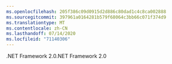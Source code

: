 ```yaml
---
ms.openlocfilehash: 205f386c09d0915d2d886c80dad1c4c8ca002888
ms.sourcegitcommit: 397961a0164281b579f68064c3bb66c071f374d9
ms.translationtype: MT
ms.contentlocale: zh-CN
ms.lasthandoff: 07/14/2020
ms.locfileid: "71140306"
---
```

<span data-ttu-id="87fa3-101">.NET Framework 2.0</span><span class="sxs-lookup"><span data-stu-id="87fa3-101">.NET Framework 2.0</span></span>